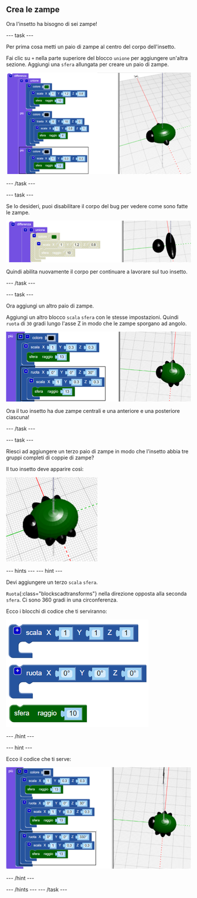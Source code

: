 ## Crea le zampe

Ora l'insetto ha bisogno di sei zampe!

--- task ---

Per prima cosa metti un paio di zampe al centro del corpo dell'insetto.

Fai clic su `+` nella parte superiore del blocco `unione` per aggiungere un'altra sezione. Aggiungi una `sfera` allungata per creare un paio di zampe.

![screenshot](images/bug-legs-middle-annotated.png)

--- /task ---

--- task ---

Se lo desideri, puoi disabilitare il corpo del bug per vedere come sono fatte le zampe.

![screenshot](images/bug-legs-disable.png)

Quindi abilita nuovamente il corpo per continuare a lavorare sul tuo insetto.

--- /task ---

--- task ---

Ora aggiungi un altro paio di zampe.

Aggiungi un altro blocco `scala` `sfera` con le stesse impostazioni. Quindi `ruota` di `30` gradi lungo l'asse Z in modo che le zampe sporgano ad angolo.

![screenshot](images/bug-legs-2-annotated.png)

Ora il tuo insetto ha due zampe centrali e una anteriore e una posteriore ciascuna!

--- /task ---

--- task ---

Riesci ad aggiungere un terzo paio di zampe in modo che l'insetto abbia tre gruppi completi di coppie di zampe?

Il tuo insetto deve apparire così:

![screenshot](images/bug-finished.png)

--- hints ---
 --- hint ---

Devi aggiungere un terzo `scala` `sfera`.

`Ruota`{:class="blockscadtransforms"} nella direzione opposta alla seconda `sfera`. Ci sono 360 gradi in una circonferenza.

Ecco i blocchi di codice che ti serviranno:

![screenshot](images/bug-legs-blocks.png)

--- /hint ---

--- hint ---

Ecco il codice che ti serve:

![screenshot](images/bug-legs-3-annotated.png)

--- /hint ---

--- /hints --- --- /task ---